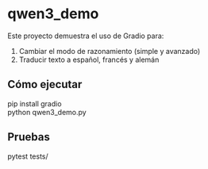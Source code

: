 # qwen3_demo

Este proyecto demuestra el uso de Gradio para:

1. Cambiar el modo de razonamiento (simple y avanzado)
2. Traducir texto a español, francés y alemán

## Cómo ejecutar

pip install gradio  
python qwen3_demo.py

## Pruebas

pytest tests/
